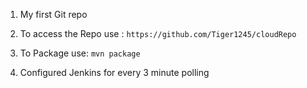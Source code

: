 1. My first Git repo

2. To access the Repo use :  `https://github.com/Tiger1245/cloudRepo`

3. To Package use: `mvn package`

4. Configured Jenkins for every 3 minute polling

